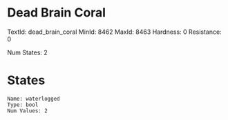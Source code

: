 # Dead Brain Coral
TextId: dead_brain_coral
MinId: 8462
MaxId: 8463
Hardness: 0
Resistance: 0

Num States: 2
# States
```
Name: waterlogged
Type: bool
Num Values: 2
```